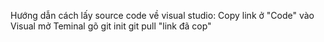 Hướng dẫn cách lấy source code về visual studio:
Copy link ở "Code"
vào Visual mở Teminal gõ
  git init
  git pull "link đã cop"
  
